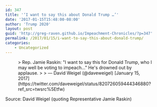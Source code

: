 ```yaml
---
id: 347
title: '‘I want to say this about Donald Trump …’'
date: '2017-01-15T15:48:00-08:00'
author: 'Trump 2020'
layout: post
guid: 'http://greg-raven.github.io/Impeachment-Chronicles/?p=347'
permalink: /2017/01/15/i-want-to-say-this-about-donald-trump/
categories:
    - Uncategorized
---
```


<figure class="wp-block-embed is-type-rich is-provider-twitter wp-block-embed-twitter"><div class="wp-block-embed__wrapper">> Rep. Jamie Raskin: "I want to say this for Donald Trump, who I may well be voting to impeach…" He's drowned out by applause.
> 
> — David Weigel (@daveweigel) [January 15, 2017](https://twitter.com/daveweigel/status/820726059444346880?ref_src=twsrc%5Etfw)

<script async="" charset="utf-8" src="https://platform.twitter.com/widgets.js"></script></div></figure>Source: David Weigel (quoting Representative Jamie Raskin)